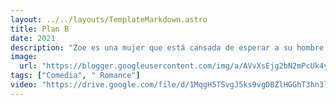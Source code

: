 ```yaml
---
layout: ../../layouts/TemplateMarkdown.astro
title: Plan B
date: 2021
description: "Zoe es una mujer que está cansada de esperar a su hombre ideal y decide que es el momento de hacer una cita en el banco de espermas. En el mismo día del procedimiento, ella conoce a Stan, un hombre con el potencial de ser su pareja ideal."
image:
  url: "https://blogger.googleusercontent.com/img/a/AVvXsEjg2bN2mPcUk4yQA-tuGxK9hjOUsCZc92IUUYZsWqITxHQmrY9F0X6BIiAbYxBwVrBxazcgMGuNpJ1f-uoU3bl6gPOoQAQ6kynaCoCILn1tLHoP6Ja-n9fud1LW1fQxTVQ_1ZgkK1kJ8fjgRA59ASIy2-DTZlI8qoIZ6aNfVfD5ceOb6hHQ81EOxyfpWQ=s320"
tags: ["Comedia", " Romance"]
video: "https://drive.google.com/file/d/1MqgH5TSvgJ5ks9vgDBZlHGGhT3hn3lb5/preview"
---
```

